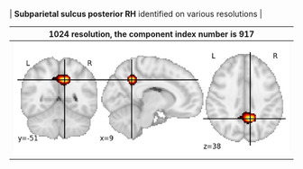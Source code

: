 


| **Subparietal sulcus posterior RH** identified on various resolutions |

| 1024 resolution, the component index number is 917|  
|:---:|  
| ![Component 1024](../1024/final/917.jpg "From component 1024: Subparietal sulcus posterior RH") |